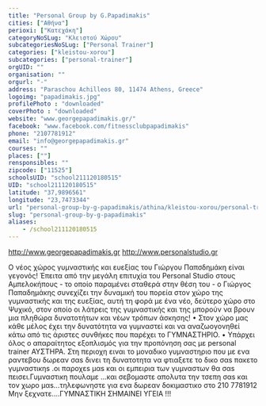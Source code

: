 ```yaml
---
title: "Personal Group by G.Papadimakis"
cities: ["Αθήνα"]
perioxi: ["Κατεχάκη"]
categoryNoSLug: "Κλειστού Χώρου"
subcategoriesNoSLug: ["Personal Trainer"]
categories: ["kleistou-xorou"]
subcategories: ["personal-trainer"]
orgUID: ""
organisation: ""
orgurl: "-"
address: "Paraschou Achilleos 80, 11474 Athens, Greece"
logoimg: "papadimakis.jpg"
profilePhoto : "downloaded"
coverPhoto : "downloaded"
website: "www.georgepapadimakis.gr/"
facebook: "www.facebook.com/fitnessclubpapadimakis"
phone: "2107781912"
email: "info@georgepapadimakis.gr"
courses: ""
places: [""]
rensponsibles: ""
zipcode: ["11525"]
schoolsUID: "school211120180515"
UID: "school211120180515"
latitude: "37,9896561"
longitude: "23,7473344"
url: "personal-group-by-g-papadimakis/athina/kleistou-xorou/personal-trainer"
slug: "personal-group-by-g-papadimakis"
aliases:
    - /school211120180515
---
```



http://www.georgepapadimakis.gr http://www.personalstudio.gr

Ο νέος χώρος γυμναστικής και ευεξίας του Γιώργου Παπσδημάκη είναι γεγονός! Έπειτα από την μεγάλη επιτυχία του Personal Studio στους Αμπελοκήπους - το οποίο παραμένει σταθερά στην θέση του - ο Γιώργος Παπαδημάκης συνεχίζει την δυναμική του πορεία στον χώρο της γυμναστικής και της ευεξίας, αυτή τη φορά με ένα νέο, δεύτερο χώρο στο Ψυχικό, στον οποίο οι λάτρεις της γυμναστικής και της μπορούν να βρουν μια πληθώρα δυνατοτήτων και νέων τρόπων άσκησης! • Στον χώρο μας κάθε μέλος έχει την δυνατότητα να γυμναστεί και να αναζωογονηθεί κάτω από τις άριστες συνθήκες που παρέχει το ΓΥΜΝΑΣΤΗΡΙΟ. • Υπάρχει όλος ο απαραίτητος εξοπλισμός για την προπόνηση σας με personal trainer ΑΥΣΤΗΡΑ. Στη περιοχη ειναι το μοναδικο γυμναστηριο που με ενα ραντεβου δωρεαν σαs δινει τη δυνατοτητα να φτιαξετε το δικο σαs πακετο γυμναστικηs .οι παροχεs μαs και οι εμπειρια των γυμναστων θα σαs πεισει.Γυμναστικη πουλαμε ...και σεβομαστε απολυτα την τσεπη σαs και τον χωρο μαs...τηλεφωνηστε για ενα δωρεαν δοκιμαστικο στο 210 7781912 Μην ξεχνατε....ΓΥΜΝΑΣΤΙΚΗ ΣΗΜΑΙΝΕΙ ΥΓΕΙΑ !!!